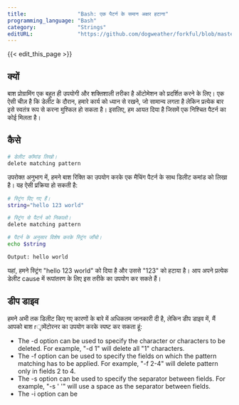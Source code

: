```yaml
---
title:                "Bash: एक पैटर्न के समान अक्षर हटाना"
programming_language: "Bash"
category:             "Strings"
editURL:              "https://github.com/dogweather/forkful/blob/master/content/hi/bash/deleting-characters-matching-a-pattern.md"
---
```


{{< edit_this_page >}}

## क्यों

बाश प्रोग्रामिंग एक बहुत ही उपयोगी और शक्तिशाली तरीका है ऑटोमेशन को प्रदर्शित करने के लिए। एक ऐसी चीज़ है कि डेलीट के दौरान, हमारे कार्य को ध्यान से रखने, जो सामान्य लगता है लेकिन प्रत्येक बार इसे स्वतंत्र रूप से करना मुश्किल हो सकता है। इसलिए, हम आयत दिया है जिसमें एक निश्चित पैटर्न का कोई मिलता है।

## कैसे

```Bash
# डेलीट कॉमांड लिखो।
delete matching pattern
```

उपरोक्त अनुभाग में, हमने बाश रिक्ति का उपयोग करके एक मैचिंग पैटर्न के साथ डिलीट कमांड को लिखा है। यह ऐसी प्रक्रिया हो सकती है:

```Bash
# स्ट्रिंग दिए गए हैं।
string="hello 123 world"

# स्ट्रिंग से पैटर्न को निकालो।
delete matching pattern

# पैटर्न के अनुसार विशेष करके स्ट्रिंग जाँचो।
echo $string

Output: hello world
```

यहां, हमने स्ट्रिंग "hello 123 world" को दिया है और उससे "123" को हटाया है। आप अपने प्रत्येक डेलीट cause में रूपांतरण के लिए इस तरीके का उपयोग कर सकते हैं।

## डीप डाइव

हमने अभी तक डिलीट किए गए कारणों के बारे में अधिकतम जानकारी दी है, लेकिन डीप डाइव में, मैं आपको बाश rृामेंटोरनर का उपयोग करके स्पष्ट कर सकता हूं:

- The -d option can be used to specify the character or characters to be deleted. For example, "-d 1" will delete all "1" characters.
- The -f option can be used to specify the fields on which the pattern matching has to be applied. For example, "-f 2-4" will delete pattern only in fields 2 to 4.
- The -s option can be used to specify the separator between fields. For example, "-s ' '" will use a space as the separator between fields.
- The -i option can be